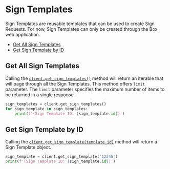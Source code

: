# Sign Templates

Sign Templates are reusable templates that can be used to create Sign Requests. For now, Sign Templates can only be created through the Box web application.

<!-- START doctoc generated TOC please keep comment here to allow auto update -->
<!-- DON'T EDIT THIS SECTION, INSTEAD RE-RUN doctoc TO UPDATE -->

- [Get All Sign Templates](#get-all-sign-templates)
- [Get Sign Template by ID](#get-sign-template-by-id)

<!-- END doctoc generated TOC please keep comment here to allow auto update -->

## Get All Sign Templates

Calling the [`client.get_sign_templates()`][get-all-sign-templates] method will return an iterable that will page through all the Sign Templates. This method offers `limit` parameter. The `limit` parameter specifies the maximum number of items to be returned in a single response.

<!-- sample get_sign_templates -->

```python
sign_templates = client.get_sign_templates()
for sign_template in sign_templates:
    print(f'(Sign Template ID: {sign_template.id})')
```

[get-all-sign-templates]: https://box-python-sdk.readthedocs.io/en/latest/boxsdk.client.html#boxsdk.client.client.Client.get_sign_templates

## Get Sign Template by ID

Calling the [`client.get_sign_template(template_id)`][get-sign-template] method will return a Sign Template object.

<!-- sample get_sign_template -->

```python
sign_template = client.get_sign_template('12345')
print(f'(Sign Template ID: {sign_template.id})')
```

[get-sign-template]: https://box-python-sdk.readthedocs.io/en/latest/boxsdk.client.html#boxsdk.client.client.Client.get_sign_template
